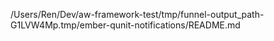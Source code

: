 /Users/Ren/Dev/aw-framework-test/tmp/funnel-output_path-G1LVW4Mp.tmp/ember-qunit-notifications/README.md